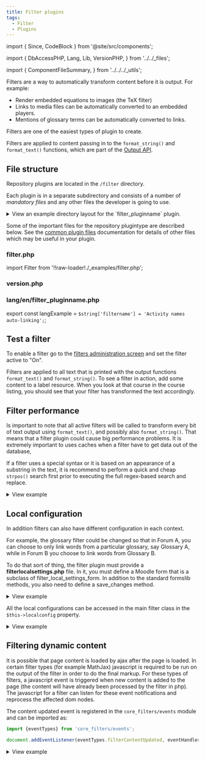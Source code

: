 ```yaml
---
title: Filter plugins
tags:
  - Filter
  - Plugins
---
```


<!-- cspell:ignore filtername -->
<!-- cspell:ignore strpos -->
<!-- cspell:ignore localconfig -->
<!-- cspell:ignore filterlocalsettings -->

import {
    Since,
    CodeBlock
} from '@site/src/components';

import {
    DbAccessPHP,
    Lang,
    Lib,
    VersionPHP,
} from '../../_files';

import {
    ComponentFileSummary,
} from '../../../_utils';

Filters are a way to automatically transform content before it is output. For example:

- Render embedded equations to images (the TeX filter)
- Links to media files can be automatically converted to an embedded players.
- Mentions of glossary terms can be automatically converted to links.

Filters are one of the easiest types of plugin to create.

Filters are applied to content passing in to the `format_string()` and `format_text()` functions, which are part of the [Output API](https://docs.moodle.org/dev/Output_functions).

## File structure

Repository plugins are located in the `/filter` directory.

Each plugin is in a separate subdirectory and consists of a number of _mandatory files_ and any other files the developer is going to use.

<details>
  <summary>View an example directory layout for the `filter_pluginname` plugin.</summary>

```console
 repository/pluginname/
 |-- lang
 |   `-- en
 |       `-- filter_pluginname.php
 |-- filter.php
 `-- version.php
```

</details>

Some of the important files for the repository plugintype are described below. See the [common plugin files](../commonfiles) documentation for details of other files which may be useful in your plugin.

### filter.php

import Filter from '!!raw-loader!./_examples/filter.php';

<ComponentFileSummary
    required
    filepath="/filter.php"
    summary="Filter main class"
    plugintype="filter"
    pluginname="pluginname"
    example={Filter}
    description="The filter file contains the code for the main filter file. Unlike more complex plguins like activities or repositories, filters only have one mandatory class extending the core moodle_text_filter class."
/>

### version.php

<VersionPHP
    plugintype="filter"
/>

### lang/en/filter_pluginname.php

<!-- markdownlint-disable-next-line MD038 -->
export const langExample = `
 $string['filtername'] = 'Activity names auto-linking';
`;

<Lang
    plugintype="filter"
    pluginname="pluginname"
    example={langExample}
/>

## Test a filter

To enable a filter go to the [filters administration screen](./) and set the filter active to "On".

Filters are applied to all text that is printed with the output functions `format_text()` and `format_string()`. To see a filter in action, add some content to a label resource. When you look at that course in the course listing, you should see that your filter has transformed the text accordingly.

## Filter performance

Is important to note that all active filters will be called to transform every bit of text output using `format_text()`, and possibly also `format_string()`. That means that a filter plugin could cause big performance problems. It is extremely important to uses caches when a filter have to get data out of the database,

If a filter uses a special syntax or it is based on an appearance of a substring in the text, it is recommend to perform a quick and cheap `strpos()` search first prior to executing the full regex-based search and replace.

<details>
  <summary>View example</summary>
  <div>

```php
/**
 * Example of a filter that uses <a> links in some way.
 */
public function filter($text, array $options = []) {

    if (!is_string($text) or empty($text)) {
        // Non-string data can not be filtered anyway.
        return $text;
    }

    if (stripos($text, '</a>') === false) {
        // Performance shortcut - if there is no </a> tag, nothing can match.
        return $text;
    }

    // Here we can perform some more complex operations with the <a>
    // links in the text.
}
```

  </div>
</details>

## Local configuration

In addition filters can also have different configuration in each context.

For example, the glossary filter could be changed so that in Forum A, you can choose to only link words from a particular glossary, say Glossary A, while in Forum B you choose to link words from Glossary B.

To do that sort of thing, the filter plugin must provide a **filterlocalsettings.php** file. In it, you must define a Moodle form that is a subclass of filter_local_settings_form. In addition to the standard formslib methods, you also need to define a save_changes method.

<details>
  <summary>View example</summary>
  <div>

```php title="filterlocalsettings.php"
class pluginfile_filter_local_settings_form extends filter_local_settings_form {
    protected function definition_inner(\MoodleQuickForm $mform) {
        $mform->addElement(
            'text',
            'word',
            get_string('word', 'filter_helloworld'),
            ['size' => 20]
        );
        $mform->setType('word', PARAM_NOTAGS);
    }
}
```

  </div>
</details>

All the local configurations can be accessed in the main filter class in the `$this->localconfig` property.

<details>
  <summary>View example</summary>
  <div>

```php title="filter.php"
<?php
class filter_helloworld extends moodle_text_filter {
    public function filter(string $text, array $options = []) {
        global $CFG;
        $search = $this->localconfig['word'] ?? 'default';
        return str_replace($search, "Hello $search!", $text);
    }
}
```

  </div>
</details>

## Filtering dynamic content

It is possible that page content is loaded by ajax after the page is loaded. In certain filter types (for example MathJax) javascript is required to be run on the output of the filter in order to do the final markup. For these types of filters, a javascript event is triggered when new content is added to the page (the content will have already been processed by the filter in php). The javascript for a filter can listen for these event notifications and reprocess the affected dom nodes.

The content updated event is registered in the `core_filters/events` module and can be imported as:

```js
import {eventTypes} from 'core_filters/events';

document.addEventListener(eventTypes.filterContentUpdated, eventHandler);
```

<details>
  <summary>View example</summary>
  <div>

import DynamicContent from '!!raw-loader!./_examples/dynamic.js';

<CodeBlock language="js">{DynamicContent}</CodeBlock>

  </div>
</details>

